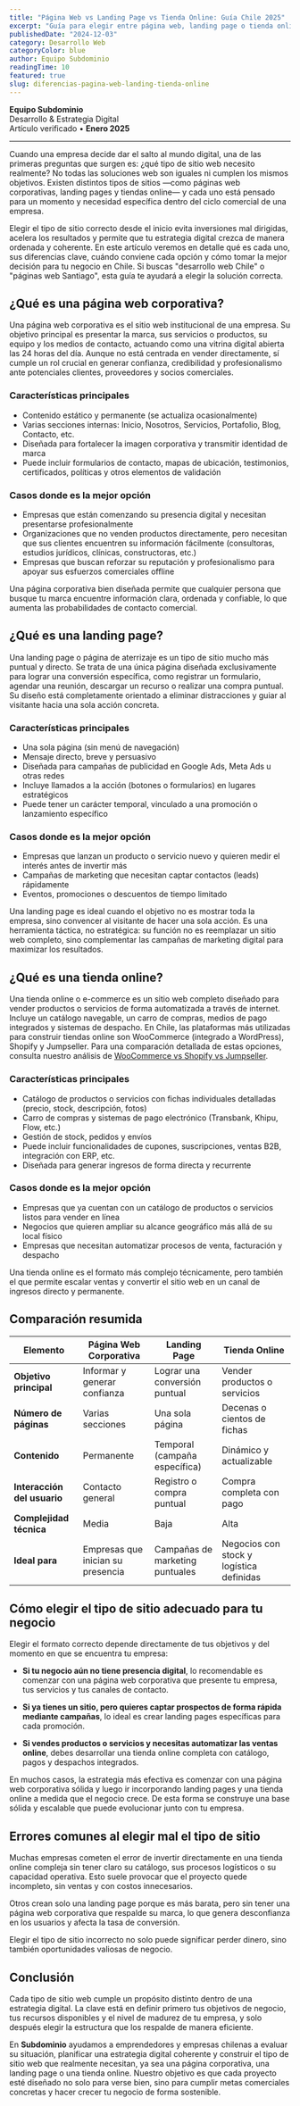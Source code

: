 ```yaml
---
title: "Página Web vs Landing Page vs Tienda Online: Guía Chile 2025"
excerpt: "Guía para elegir entre página web, landing page o tienda online en Chile. Análisis detallado con casos prácticos para empresas chilenas y recomendaciones de desarrollo web."
publishedDate: "2024-12-03"
category: Desarrollo Web
categoryColor: blue
author: Equipo Subdominio
readingTime: 10
featured: true
slug: diferencias-pagina-web-landing-tienda-online
---
```


**Equipo Subdominio**  
Desarrollo & Estrategia Digital  
Artículo verificado • **Enero 2025**

---

Cuando una empresa decide dar el salto al mundo digital, una de las primeras preguntas que surgen es: ¿qué tipo de sitio web necesito realmente? No todas las soluciones web son iguales ni cumplen los mismos objetivos. Existen distintos tipos de sitios —como páginas web corporativas, landing pages y tiendas online— y cada uno está pensado para un momento y necesidad específica dentro del ciclo comercial de una empresa.

Elegir el tipo de sitio correcto desde el inicio evita inversiones mal dirigidas, acelera los resultados y permite que tu estrategia digital crezca de manera ordenada y coherente. En este artículo veremos en detalle qué es cada uno, sus diferencias clave, cuándo conviene cada opción y cómo tomar la mejor decisión para tu negocio en Chile. Si buscas "desarrollo web Chile" o "páginas web Santiago", esta guía te ayudará a elegir la solución correcta.

## **¿Qué es una página web corporativa?**

Una página web corporativa es el sitio web institucional de una empresa. Su objetivo principal es presentar la marca, sus servicios o productos, su equipo y los medios de contacto, actuando como una vitrina digital abierta las 24 horas del día. Aunque no está centrada en vender directamente, sí cumple un rol crucial en generar confianza, credibilidad y profesionalismo ante potenciales clientes, proveedores y socios comerciales.

### **Características principales**

* Contenido estático y permanente (se actualiza ocasionalmente)
* Varias secciones internas: Inicio, Nosotros, Servicios, Portafolio, Blog, Contacto, etc.
* Diseñada para fortalecer la imagen corporativa y transmitir identidad de marca
* Puede incluir formularios de contacto, mapas de ubicación, testimonios, certificados, políticas y otros elementos de validación

### **Casos donde es la mejor opción**

* Empresas que están comenzando su presencia digital y necesitan presentarse profesionalmente
* Organizaciones que no venden productos directamente, pero necesitan que sus clientes encuentren su información fácilmente (consultoras, estudios jurídicos, clínicas, constructoras, etc.)
* Empresas que buscan reforzar su reputación y profesionalismo para apoyar sus esfuerzos comerciales offline

Una página corporativa bien diseñada permite que cualquier persona que busque tu marca encuentre información clara, ordenada y confiable, lo que aumenta las probabilidades de contacto comercial.

## **¿Qué es una landing page?**

Una landing page o página de aterrizaje es un tipo de sitio mucho más puntual y directo. Se trata de una única página diseñada exclusivamente para lograr una conversión específica, como registrar un formulario, agendar una reunión, descargar un recurso o realizar una compra puntual. Su diseño está completamente orientado a eliminar distracciones y guiar al visitante hacia una sola acción concreta.

### **Características principales**

* Una sola página (sin menú de navegación)
* Mensaje directo, breve y persuasivo
* Diseñada para campañas de publicidad en Google Ads, Meta Ads u otras redes
* Incluye llamados a la acción (botones o formularios) en lugares estratégicos
* Puede tener un carácter temporal, vinculado a una promoción o lanzamiento específico

### **Casos donde es la mejor opción**

* Empresas que lanzan un producto o servicio nuevo y quieren medir el interés antes de invertir más
* Campañas de marketing que necesitan captar contactos (leads) rápidamente
* Eventos, promociones o descuentos de tiempo limitado

Una landing page es ideal cuando el objetivo no es mostrar toda la empresa, sino convencer al visitante de hacer una sola acción. Es una herramienta táctica, no estratégica: su función no es reemplazar un sitio web completo, sino complementar las campañas de marketing digital para maximizar los resultados.

## **¿Qué es una tienda online?**

Una tienda online o e-commerce es un sitio web completo diseñado para vender productos o servicios de forma automatizada a través de internet. Incluye un catálogo navegable, un carro de compras, medios de pago integrados y sistemas de despacho. En Chile, las plataformas más utilizadas para construir tiendas online son WooCommerce (integrado a WordPress), Shopify y Jumpseller. Para una comparación detallada de estas opciones, consulta nuestro análisis de [WooCommerce vs Shopify vs Jumpseller](/blog/comparacion-woocommerce-shopify-jumpseller).

### **Características principales**

* Catálogo de productos o servicios con fichas individuales detalladas (precio, stock, descripción, fotos)
* Carro de compras y sistemas de pago electrónico (Transbank, Khipu, Flow, etc.)
* Gestión de stock, pedidos y envíos
* Puede incluir funcionalidades de cupones, suscripciones, ventas B2B, integración con ERP, etc.
* Diseñada para generar ingresos de forma directa y recurrente

### **Casos donde es la mejor opción**

* Empresas que ya cuentan con un catálogo de productos o servicios listos para vender en línea
* Negocios que quieren ampliar su alcance geográfico más allá de su local físico
* Empresas que necesitan automatizar procesos de venta, facturación y despacho

Una tienda online es el formato más complejo técnicamente, pero también el que permite escalar ventas y convertir el sitio web en un canal de ingresos directo y permanente.

## **Comparación resumida**

| Elemento | Página Web Corporativa | Landing Page | Tienda Online |
|----------|----------------------|--------------|---------------|
| **Objetivo principal** | Informar y generar confianza | Lograr una conversión puntual | Vender productos o servicios |
| **Número de páginas** | Varias secciones | Una sola página | Decenas o cientos de fichas |
| **Contenido** | Permanente | Temporal (campaña específica) | Dinámico y actualizable |
| **Interacción del usuario** | Contacto general | Registro o compra puntual | Compra completa con pago |
| **Complejidad técnica** | Media | Baja | Alta |
| **Ideal para** | Empresas que inician su presencia | Campañas de marketing puntuales | Negocios con stock y logística definidas |

## **Cómo elegir el tipo de sitio adecuado para tu negocio**

Elegir el formato correcto depende directamente de tus objetivos y del momento en que se encuentra tu empresa:

* **Si tu negocio aún no tiene presencia digital**, lo recomendable es comenzar con una página web corporativa que presente tu empresa, tus servicios y tus canales de contacto.

* **Si ya tienes un sitio, pero quieres captar prospectos de forma rápida mediante campañas**, lo ideal es crear landing pages específicas para cada promoción.

* **Si vendes productos o servicios y necesitas automatizar las ventas online**, debes desarrollar una tienda online completa con catálogo, pagos y despachos integrados.

En muchos casos, la estrategia más efectiva es comenzar con una página web corporativa sólida y luego ir incorporando landing pages y una tienda online a medida que el negocio crece. De esta forma se construye una base sólida y escalable que puede evolucionar junto con tu empresa.

## **Errores comunes al elegir mal el tipo de sitio**

Muchas empresas cometen el error de invertir directamente en una tienda online compleja sin tener claro su catálogo, sus procesos logísticos o su capacidad operativa. Esto suele provocar que el proyecto quede incompleto, sin ventas y con costos innecesarios.

Otros crean solo una landing page porque es más barata, pero sin tener una página web corporativa que respalde su marca, lo que genera desconfianza en los usuarios y afecta la tasa de conversión.

Elegir el tipo de sitio incorrecto no solo puede significar perder dinero, sino también oportunidades valiosas de negocio.

## **Conclusión**

Cada tipo de sitio web cumple un propósito distinto dentro de una estrategia digital. La clave está en definir primero tus objetivos de negocio, tus recursos disponibles y el nivel de madurez de tu empresa, y solo después elegir la estructura que los respalde de manera eficiente.

En **Subdominio** ayudamos a emprendedores y empresas chilenas a evaluar su situación, planificar una estrategia digital coherente y construir el tipo de sitio web que realmente necesitan, ya sea una página corporativa, una landing page o una tienda online. Nuestro objetivo es que cada proyecto esté diseñado no solo para verse bien, sino para cumplir metas comerciales concretas y hacer crecer tu negocio de forma sostenible.